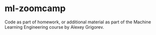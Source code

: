 # ml-zoomcamp
 Code as part of homework, or additional material as part of the Machine Learning Engineering course by Alexey Grigorev.
